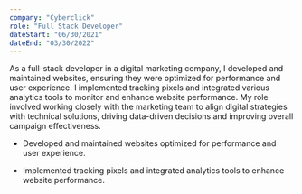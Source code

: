```yaml
---
company: "Cyberclick"
role: "Full Stack Developer"
dateStart: "06/30/2021"
dateEnd: "03/30/2022"
---
```

As a full-stack developer in a digital marketing company, 
I developed and maintained websites, ensuring they were optimized for performance and user experience. 
I implemented tracking pixels and integrated various analytics tools to monitor and enhance website performance. 
My role involved working closely with the marketing team to align digital strategies with technical solutions, 
driving data-driven decisions and improving overall campaign effectiveness.

- Developed and maintained websites optimized for performance and user experience.

- Implemented tracking pixels and integrated analytics tools to enhance website performance.